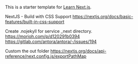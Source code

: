 This is a starter template for [Learn Next.js](https://nextjs.org/learn).

NextJS - Build with CSS Support
https://nextjs.org/docs/basic-features/built-in-css-support

Create .nojekyll for service _next directory.
https://morioh.com/p/d120291b0394
https://gitlab.com/antora/antora/-/issues/194

Custom the out folder
https://nextjs.org/docs/api-reference/next.config.js/exportPathMap